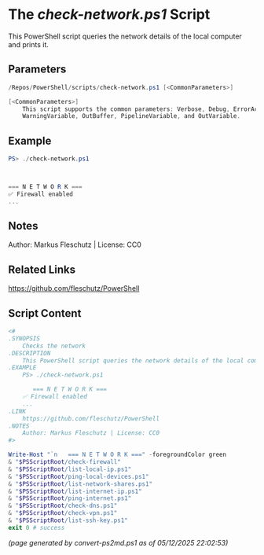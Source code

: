 The *check-network.ps1* Script
===========================

This PowerShell script queries the network details of the local computer and prints it.

Parameters
----------
```powershell
/Repos/PowerShell/scripts/check-network.ps1 [<CommonParameters>]

[<CommonParameters>]
    This script supports the common parameters: Verbose, Debug, ErrorAction, ErrorVariable, WarningAction, 
    WarningVariable, OutBuffer, PipelineVariable, and OutVariable.
```

Example
-------
```powershell
PS> ./check-network.ps1



=== N E T W O R K ===
✅ Firewall enabled
...

```

Notes
-----
Author: Markus Fleschutz | License: CC0

Related Links
-------------
https://github.com/fleschutz/PowerShell

Script Content
--------------
```powershell
<#
.SYNOPSIS
	Checks the network
.DESCRIPTION
	This PowerShell script queries the network details of the local computer and prints it.
.EXAMPLE
	PS> ./check-network.ps1

	   === N E T W O R K ===
	✅ Firewall enabled
	...
.LINK
	https://github.com/fleschutz/PowerShell
.NOTES
	Author: Markus Fleschutz | License: CC0
#>

Write-Host "`n   === N E T W O R K ===" -foregroundColor green
& "$PSScriptRoot/check-firewall"
& "$PSScriptRoot/list-local-ip.ps1"
& "$PSScriptRoot/ping-local-devices.ps1"
& "$PSScriptRoot/list-network-shares.ps1"
& "$PSScriptRoot/list-internet-ip.ps1"
& "$PSScriptRoot/ping-internet.ps1"
& "$PSScriptRoot/check-dns.ps1"
& "$PSScriptRoot/check-vpn.ps1"
& "$PSScriptRoot/list-ssh-key.ps1"
exit 0 # success
```

*(page generated by convert-ps2md.ps1 as of 05/12/2025 22:02:53)*
